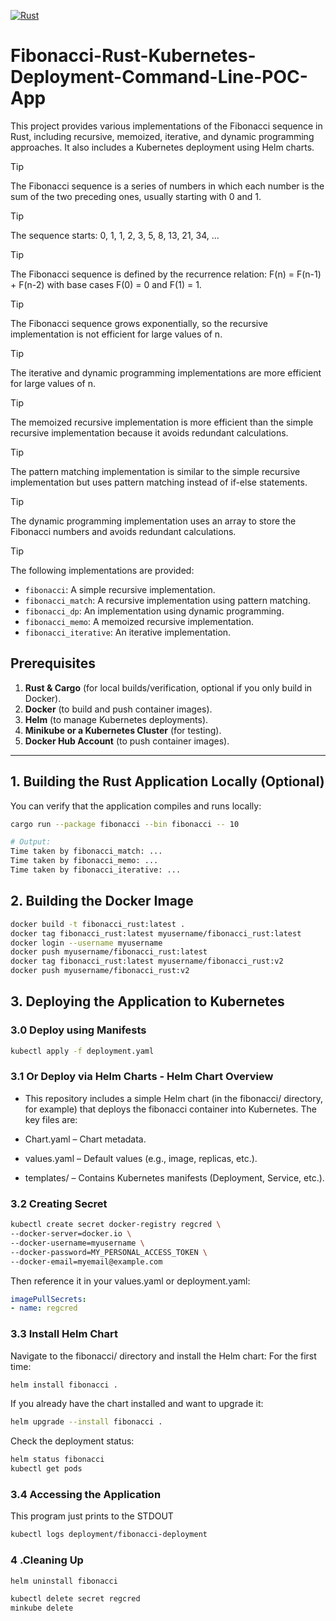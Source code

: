 [![Rust](https://github.com/paraskuk/Fibonacci-Rust-Kubernetes-Deployment-Command-Line-POC-App/actions/workflows/rust.yml/badge.svg)](https://github.com/paraskuk/Fibonacci-Rust-Kubernetes-Deployment-Command-Line-POC-App/actions/workflows/rust.yml)
# Fibonacci-Rust-Kubernetes-Deployment-Command-Line-POC-App

This project provides various implementations of the Fibonacci sequence in Rust, including recursive, memoized, iterative, and dynamic programming approaches. 
It also includes a Kubernetes deployment using Helm charts.

> [!TIP] 
> The Fibonacci sequence is a series of numbers in which each number is the sum of the two preceding ones, usually starting with 0 and 1.

> [!TIP]
> The sequence starts: 0, 1, 1, 2, 3, 5, 8, 13, 21, 34, ...

> [!TIP]
> The Fibonacci sequence is defined by the recurrence relation: F(n) = F(n-1) + F(n-2) with base cases F(0) = 0 and F(1) = 1.

> [!TIP]
> The Fibonacci sequence grows exponentially, so the recursive implementation is not efficient for large values of n.

> [!TIP]
> The iterative and dynamic programming implementations are more efficient for large values of n.

> [!TIP]
> The memoized recursive implementation is more efficient than the simple recursive implementation because it avoids redundant calculations.

> [!TIP]
> The pattern matching implementation is similar to the simple recursive implementation but uses pattern matching instead of if-else statements.

> [!TIP]
> The dynamic programming implementation uses an array to store the Fibonacci numbers and avoids redundant calculations.

> [!TIP]
> The following implementations are provided:

- `fibonacci`: A simple recursive implementation.
- `fibonacci_match`: A recursive implementation using pattern matching.
- `fibonacci_dp`: An implementation using dynamic programming.
- `fibonacci_memo`: A memoized recursive implementation.
- `fibonacci_iterative`: An iterative implementation.


## Prerequisites

1. **Rust & Cargo** (for local builds/verification, optional if you only build in Docker).
2. **Docker** (to build and push container images).
3. **Helm** (to manage Kubernetes deployments).
4. **Minikube or a Kubernetes Cluster** (for testing).
5. **Docker Hub Account** (to push container images).

---

## 1. Building the Rust Application Locally (Optional)

You can verify that the application compiles and runs locally:

```sh
cargo run --package fibonacci --bin fibonacci -- 10

# Output:
Time taken by fibonacci_match: ...
Time taken by fibonacci_memo: ...
Time taken by fibonacci_iterative: ...
```

## 2. Building the Docker Image
```sh
docker build -t fibonacci_rust:latest .
docker tag fibonacci_rust:latest myusername/fibonacci_rust:latest
docker login --username myusername
docker push myusername/fibonacci_rust:latest
docker tag fibonacci_rust:latest myusername/fibonacci_rust:v2
docker push myusername/fibonacci_rust:v2
```

## 3. Deploying the Application to Kubernetes
### 3.0 Deploy using Manifests
```sh
kubectl apply -f deployment.yaml
```

### 3.1 Or Deploy via Helm Charts - Helm Chart Overview
* This repository includes a simple Helm chart (in the fibonacci/ directory, for example) that deploys the fibonacci container into Kubernetes. The key files are:

* Chart.yaml – Chart metadata.
* values.yaml – Default values (e.g., image, replicas, etc.).
* templates/ – Contains Kubernetes manifests (Deployment, Service, etc.).

### 3.2 Creating Secret
```sh
kubectl create secret docker-registry regcred \
--docker-server=docker.io \
--docker-username=myusername \
--docker-password=MY_PERSONAL_ACCESS_TOKEN \
--docker-email=myemail@example.com
```

Then reference it in your values.yaml or deployment.yaml:
```yaml
imagePullSecrets:
- name: regcred
```

### 3.3 Install Helm Chart
Navigate to the fibonacci/ directory and install the Helm chart:
For the first time:
```sh
helm install fibonacci .
```
If you already have the chart installed and want to upgrade it:
```sh
helm upgrade --install fibonacci .
```
Check the deployment status:

```sh
helm status fibonacci
kubectl get pods
```
### 3.4 Accessing the Application
This program just prints to the STDOUT
```sh
kubectl logs deployment/fibonacci-deployment
```

### 4 .Cleaning Up
```sh
helm uninstall fibonacci
```

```sh
kubectl delete secret regcred
minkube delete
```
